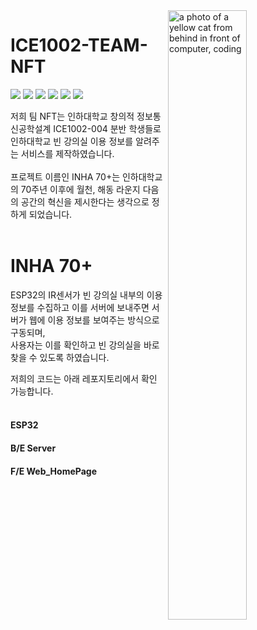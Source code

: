 <!-- <a href="연결 링크"><img src="https://img.shields.io/badge/브랜드 이름-색상 코드?style=flat-square&logo=브랜드이름&logoColor=white"/></a> -->
<!-- https://simpleicons.org/ -->
<!-- ![IMG_D2165F7E0F60-1](https://user-images.githubusercontent.com/104843976/207668773-4453af20-cb2f-4380-83d2-2242e5e98f6b.jpeg) -->
<a href="https://labs.openai.com/s/9YrLTClNHE3tzsuqHPAr8TU3">
  <img src="https://user-images.githubusercontent.com/104843976/207668773-4453af20-cb2f-4380-83d2-2242e5e98f6b.jpeg" align="right" width="50%"
     alt="a photo of a yellow cat from behind in front of computer, coding">
</a>

# ICE1002-TEAM-NFT

<a href="#"><img src="https://img.shields.io/badge/mqtt-660066?style=flat-square&logo=mqtt&logoColor=white"/></a>
<a href="#"><img src="https://img.shields.io/badge/Arduino-00979D?style=flat-square&logo=Arduino&logoColor=white"/></a>
<a href="#"><img src="https://img.shields.io/badge/Docker-2496ED?style=flat-square&logo=Docker&logoColor=white"/></a>
<a href="#"><img src="https://img.shields.io/badge/NGINX-009639?style=flat-square&logo=NGINX&logoColor=white"/></a>
<a href="#"><img src="https://img.shields.io/badge/Gunicorn-499848?style=flat-square&logo=Gunicorn&logoColor=white"/></a>
<a href="#"><img src="https://img.shields.io/badge/flask-000000?style=flat-square&logo=flask&logoColor=white"/></a>

저희 팀 NFT는 인하대학교 창의적 정보통신공학설계 ICE1002-004 분반 학생들로 인하대학교 빈 강의실 이용 정보를 알려주는 서비스를 제작하였습니다. <br><br>
프로젝트 이름인 INHA 70+는 인하대학교의 70주년 이후에 월천, 해동 라운지 다음의 공간의 혁신을 제시한다는 생각으로 정하게 되었습니다. <br><br>

# INHA 70+ 

ESP32의 IR센서가 빈 강의실 내부의 이용 정보를 수집하고 이를 서버에 보내주면 서버가 웹에 이용 정보를 보여주는 방식으로 구동되며,<br>
사용자는 이를 확인하고 빈 강의실을 바로 찾을 수 있도록 하였습니다.<br>

저희의 코드는 아래 레포지토리에서 확인 가능합니다.<br><br>

<a herf="https://github.com/ICE1002-TEAM-NFT/ESP32"><h4>ESP32</h4></a>
<a herf="https://github.com/ICE1002-TEAM-NFT/PioneerDeploy"><h4>B/E Server</h4></a>
<a herf="https://github.com/ICE1002-TEAM-NFT/web"><h4>F/E Web_HomePage</h4></a>
